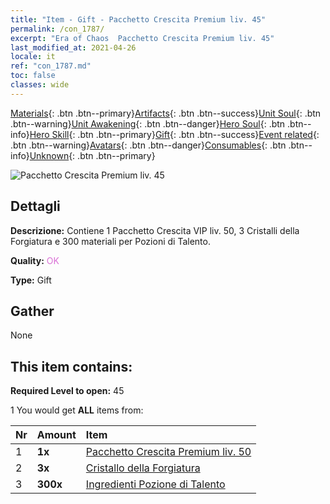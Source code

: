 ```yaml
---
title: "Item - Gift - Pacchetto Crescita Premium liv. 45"
permalink: /con_1787/
excerpt: "Era of Chaos  Pacchetto Crescita Premium liv. 45"
last_modified_at: 2021-04-26
locale: it
ref: "con_1787.md"
toc: false
classes: wide
---
```

 [Materials](/ItemsIT/){: .btn .btn--primary}[Artifacts](/ItemsIT/Artifacts/){: .btn .btn--success}[Unit Soul](/ItemsIT/UnitSoul/){: .btn .btn--warning}[Unit Awakening](/ItemsIT/UnitAwakening/){: .btn .btn--danger}[Hero Soul](/ItemsIT/HeroSoul/){: .btn .btn--info}[Hero Skill](/ItemsIT/HeroSkill/){: .btn .btn--primary}[Gift](/ItemsIT/Gift/){: .btn .btn--success}[Event related](/ItemsIT/Events/){: .btn .btn--warning}[Avatars](/ItemsIT/Avatars/){: .btn .btn--danger}[Consumables](/ItemsIT/Consumables/){: .btn .btn--info}[Unknown](/ItemsIT/Unknown/){: .btn .btn--primary}

 ![Pacchetto Crescita Premium liv. 45](/images/t/i_907221.png)

## Dettagli
 **Descrizione:** Contiene 1 Pacchetto Crescita VIP liv. 50, 3 Cristalli della Forgiatura e 300 materiali per Pozioni di Talento.

 **Quality:** <span style="color: #DA70D6">OK</span>

 **Type:** Gift

## Gather

  None

## This item contains:

 **Required Level to open:** 45

 1 You would get **ALL** items  from:

  | Nr | Amount |     Item    |
  |:---|:-------|:------------|
  | 1 |  **1x** | [Pacchetto Crescita Premium liv. 50](/ItemsIT/con_1788/) |  | 
  | 2 |  **3x** | [Cristallo della Forgiatura](/ItemsIT/art_189/) |  | 
  | 3 |  **300x** | [Ingredienti Pozione di Talento](/ItemsIT/con_1120/) |  | 
